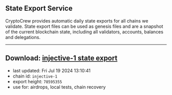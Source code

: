 ## State Export Service
CryptoCrew provides automatic daily state exports for all chains we validate. State export files can be used as genesis files and are a snapshot of the current blockchain state, including all validators, accounts, balances and delegations.

---
**Download: [injective-1 state export](https://dl-eu2.ccvalidators.com/SERVICE/injective/injective-1_export_78595355.json)**
---

- last updated: Fri Jul 19 2024 13:10:41
- chain id: `injective-1`
- export height: `78595355`
- use for: airdrops, local tests, chain recovery

